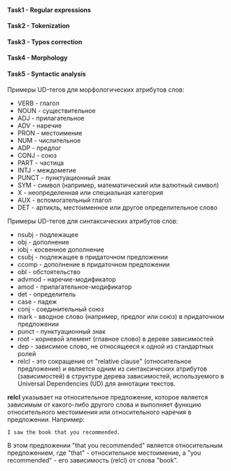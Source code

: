 #### Task1 - Regular expressions
#### Task2 - Tokenization
#### Task3 - Typos correction
#### Task4 - Morphology
#### Task5 - Syntactic analysis

Примеры UD-тегов для морфологических атрибутов слов:
* VERB - глагол
* NOUN - существительное
* ADJ - прилагательное
* ADV - наречие
* PRON - местоимение
* NUM - числительное
* ADP - предлог
* CONJ - союз
* PART - частица
* INTJ - междометие
* PUNCT - пунктуационный знак
* SYM - символ (например, математический или валютный символ)
* X - неопределенная или специальная категория
* AUX - вспомогательный глагол
* DET - артикль, местоименное или другое определительное слово

Примеры UD-тегов для синтаксических атрибутов слов:
* nsubj - подлежащее
* obj - дополнение
* iobj - косвенное дополнение
* csubj - подлежащее в придаточном предложении
* ccomp - дополнение в придаточном предложении
* obl - обстоятельство
* advmod - наречие-модификатор
* amod - прилагательное-модификатор
* det - определитель
* case - падеж
* conj - соединительный союз
* mark - вводное слово (например, предлог или союз) в придаточном предложении
* punct - пунктуационный знак
* root - корневой элемент (главное слово) в дереве зависимостей
* dep - зависимое слово, не относящееся к одной из стандартных ролей
* relcl - это сокращение от "relative clause" (относительное предложение) и является одним из синтаксических атрибутов (зависимостей) в структуре дерева зависимостей, используемого в Universal Dependencies (UD) для аннотации текстов.

**relcl** указывает на относительное предложение, которое является зависимым от какого-либо другого слова и выполняет функцию относительного местоимения или относительного наречия в предложении. Например:

`I saw the book that you recommended.`

В этом предложении "that you recommended" является относительным предложением, где "that" - относительное местоимение, а "you recommended" - его зависимость (relcl) от слова "book".
